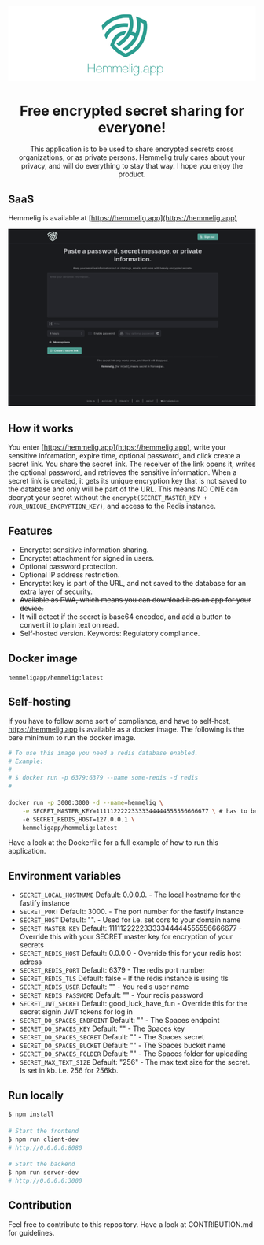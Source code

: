 <div align="center">
  <img src="banner.png" alt="hemmelig" />
</div>

<h1 align="center">Free encrypted secret sharing for everyone!</h1>

<div align="center">
  This application is to be used to share encrypted secrets cross organizations, or as private persons. Hemmelig truly cares about your privacy, and will do everything to stay that way. I hope you enjoy the product.
</div>

## SaaS

Hemmelig is available at [https://hemmelig.app](https://hemmelig.app)

![Desktop](desktop.png)

## How it works

You enter [https://hemmelig.app](https://hemmelig.app), write your sensitive information, expire time, optional password, and click create a secret link. You share the secret link. The receiver of the link opens it, writes the optional password, and retrieves the sensitive information.
When a secret link is created, it gets its unique encryption key that is not saved to the database and only will be part of the URL. This means NO ONE can decrypt your secret without the `encrypt(SECRET_MASTER_KEY + YOUR_UNIQUE_ENCRYPTION_KEY)`, and access to the Redis instance.

## Features

-   Encryptet sensitive information sharing.
-   Encryptet attachment for signed in users.
-   Optional password protection.
-   Optional IP address restriction.
-   Encryptet key is part of the URL, and not saved to the database for an extra layer of security.
-   ~~Available as PWA, which means you can download it as an app for your device.~~
-   It will detect if the secret is base64 encoded, and add a button to convert it to plain text on read.
-   Self-hosted version. Keywords: Regulatory compliance.

## Docker image

`hemmeligapp/hemmelig:latest`

## Self-hosting

If you have to follow some sort of compliance, and have to self-host, https://hemmelig.app is available as a docker image. The following is the bare minimum to run the docker image.

```bash
# To use this image you need a redis database enabled.
# Example:
#
# $ docker run -p 6379:6379 --name some-redis -d redis
#

docker run -p 3000:3000 -d --name=hemmelig \
    -e SECRET_MASTER_KEY=11111222223333344444555556666677 \ # has to be a secret key of 32 characters
    -e SECRET_REDIS_HOST=127.0.0.1 \
    hemmeligapp/hemmelig:latest
```

Have a look at the Dockerfile for a full example of how to run this application.

## Environment variables

-   `SECRET_LOCAL_HOSTNAME` Default: 0.0.0.0. - The local hostname for the fastify instance
-   `SECRET_PORT` Default: 3000. - The port number for the fastify instance
-   `SECRET_HOST` Default: "". - Used for i.e. set cors to your domain name
-   `SECRET_MASTER_KEY` Default: 11111222223333344444555556666677 - Override this with your SECRET master key for encryption of your secrets
-   `SECRET_REDIS_HOST` Default: 0.0.0.0 - Override this for your redis host adress
-   `SECRET_REDIS_PORT` Default: 6379 - The redis port number
-   `SECRET_REDIS_TLS` Default: false - If the redis instance is using tls
-   `SECRET_REDIS_USER` Default: "" - You redis user name
-   `SECRET_REDIS_PASSWORD` Default: "" - Your redis password
-   `SECRET_JWT_SECRET` Default: good_luck_have_fun - Override this for the secret signin JWT tokens for log in
-   `SECRET_DO_SPACES_ENDPOINT` Default: "" - The Spaces endpoint
-   `SECRET_DO_SPACES_KEY` Default: "" - The Spaces key
-   `SECRET_DO_SPACES_SECRET` Default: "" - The Spaces secret
-   `SECRET_DO_SPACES_BUCKET` Default: "" - The Spaces bucket name
-   `SECRET_DO_SPACES_FOLDER` Default: "" - The Spaces folder for uploading
-   `SECRET_MAX_TEXT_SIZE` Default: "256" - The max text size for the secret. Is set in kb. i.e. 256 for 256kb.

## Run locally

```bash
$ npm install

# Start the frontend
$ npm run client-dev
# http://0.0.0.0:8080

# Start the backend
$ npm run server-dev
# http://0.0.0.0:3000
```

## Contribution

Feel free to contribute to this repository. Have a look at CONTRIBUTION.md for guidelines.
